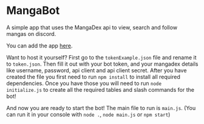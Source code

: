 # MangaBot
A simple app that uses the MangaDex api to view, search and follow mangas on discord.

You can add the app [here](https://discord.com/oauth2/authorize?client_id=1319982304872894495).

Want to host it yourself?
First go to the `tokenExample.json` file and rename it to `token.json`.
Then fill it out with your bot token, and your mangadex details like username, password, api client and api client secret.
After you have created the file you first need to run `npm install` to install all required dependencies.
Once you have those you will need to run `node initialize.js` to create all the required tables and slash commands for the bot!

And now you are ready to start the bot! The main file to run is `main.js`. (You can run it in your console with `node .`, `node main.js` or `npm start`)
